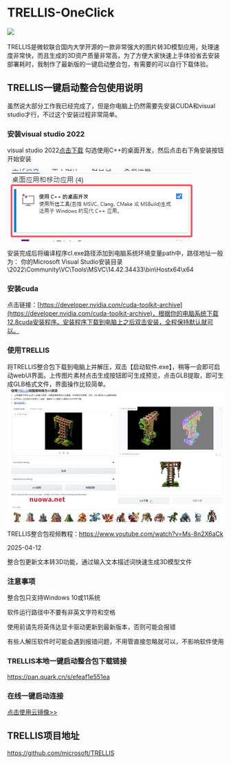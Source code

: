 # TRELLIS-OneClick

![](https://github.com/microsoft/TRELLIS/raw/main/assets/teaser.png)

TRELLIS是微软联合国内大学开源的一款非常强大的图片转3D模型应用，处理速度非常快，而且生成的3D资产质量非常高，为了方便大家快速上手体验省去安装部署耗时，我制作了最新版的一键启动整合包，有需要的可以自行下载体验。

## TRELLIS一键启动整合包使用说明

虽然说大部分工作我已经完成了，但是你电脑上仍然需要先安装CUDA和visual studio才行，不过这个安装过程非常简单。

### 安装visual studio 2022

visual studio 2022[点击下载](https://visualstudio.microsoft.com/zh-hans/thank-you-downloading-visual-studio/?sku=Community&channel=Release&version=VS2022&source=VSLandingPage&cid=2030&passive=false)
勾选使用C++的桌面开发，然后点击右下角安装按钮开始安装

![](https://github.com/aidayang/TRELLIS-OneClick/blob/main/docs/images/image-31.png?raw=true)

安装完成后将编译程序cl.exe路径添加到电脑系统环境变量path中，路径地址一般为：
你的Microsoft Visual Studio安装目录\2022\Community\VC\Tools\MSVC\14.42.34433\bin\Hostx64\x64

### 安装cuda

点击链接：[https://developer.nvidia.com/cuda-toolkit-archive](https://developer.nvidia.com/cuda-toolkit-archive)，根据你的电脑系统下载12.8cuda安装程序。安装程序下载到电脑上之后双击安装，全程保持默认就可以。



### 使用TRELLIS

将TRELLIS整合包下载到电脑上并解压，双击【启动软件.exe】，稍等一会即可启动webUI界面。上传图片素材点击生成按钮即可生成预览，点击GLB提取，即可生成GLB格式文件，界面操作比较简单。
![](https://raw.githubusercontent.com/aidayang/TRELLIS-OneClick/refs/heads/main/docs/images/2.webp)

TRELLIS整合包视频教程：https://www.youtube.com/watch?v=Ms-8n2X6aCk

2025-04-12

整合包更新文本转3D功能，通过输入文本描述词快速生成3D模型文件

### 注意事项

整合包只支持Windows 10或11系统

软件运行路径中不要有非英文字符和空格

使用前请先将英伟达显卡驱动更新到最新版本，否则可能会报错

有些人解压软件时可能会遇到报错问题，不用管直接忽略就可以，不影响软件使用

### TRELLIS本地一键启动整合包下载链接
https://pan.quark.cn/s/efeaf1e551ea

### 在线一键启动连接

[点击使用云镜像>>](https://www.compshare.cn/images/hajFvqksOUfq?referral_code=FlfHWpg22A9EnXni6kYKRv&ytag=GPU_yy_aidayang1022)

## TRELLIS项目地址

https://github.com/microsoft/TRELLIS
